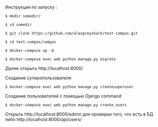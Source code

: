 Инструкция по запуску :

    $ mkdir somedir/

    $ cd somedir

    $ git clone https://github.com/alexgreyshark/test-compas.git

    $ cd test-compas/compas

    $ docker-compose up -d

    $ docker-compose exec web python manage.py migrate


Далее открыть http://localhost:8000/

Создание суперопользователя

    $ docker-compose exec web python manage.py createsuperuser

Создание пользователей с помощью Django command

    $ docker-compose exec web python manage.py create_users

Открыть http://localhost:8000/admin для проверки того, что есть в БД
либо http://localhost:8000/api/users/